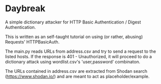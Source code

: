 # Daybreak
A simple dictionary attacker for HTTP Basic Authentication / Digest Authentication.

This is written as an self-taught tutorial on using (or rather, abusing) Requests' HTTPBasicAuth.

The main.py reads URLs from address.csv and try to send a request to the listed hosts.
If the response is 401 - Unauthorized, it will proceed to do a dictionary attack using wordlist.csv's 'user,password' combinaton.

The URLs contained in address.csv are extracted from Shodan search (https://www.shodan.io/) and are meant to act as placeholder/example.
